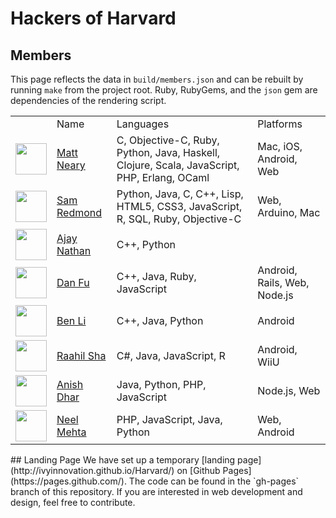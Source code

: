 # Hackers of Harvard
## Members
This page reflects the data in `build/members.json` and
      can be rebuilt by running `make` from the project root. Ruby,
      RubyGems, and the `json` gem are dependencies of the rendering script.
<table>
  <tr><td></td><td>Name</td><td>Languages</td><td>Platforms</td></tr>
  <tr>
    <td><img src='https://avatars1.githubusercontent.com/u/515539?s=50' width='50px'></td>
    <td><a href='http://github.com/mattneary'>Matt Neary</a></td>
    <td>C, Objective-C, Ruby, Python, Java, Haskell, Clojure, Scala, JavaScript, PHP, Erlang, OCaml</td>
    <td>Mac, iOS, Android, Web</td>
  </tr>
  <tr>
    <td><img src='https://avatars2.githubusercontent.com/u/3293061?s=50' width='50px'></td>
    <td><a href='http://github.com/sredmond'>Sam Redmond</a></td>
    <td>Python, Java, C, C++, Lisp, HTML5, CSS3, JavaScript, R, SQL, Ruby, Objective-C</td>
    <td>Web, Arduino, Mac</td>
  </tr>
  <tr>
    <td><img src='https://avatars2.githubusercontent.com/u/5009984?s=50' width='50px'></td>
    <td><a href='http://github.com/AjayNathan'>Ajay Nathan</a></td>
    <td>C++, Python</td>
    <td></td>
  </tr>
  <tr>
    <td><img src='https://avatars1.githubusercontent.com/u/4600866?s=50' width='50px'></td>
    <td><a href='http://github.com/DanFu1'>Dan Fu</a></td>
    <td>C++, Java, Ruby, JavaScript</td>
    <td>Android, Rails, Web, Node.js</td>
  </tr>
  <tr>
    <td><img src='https://avatars0.githubusercontent.com/u/7121441?s=50' width='50px'></td>
    <td><a href='http://github.com/benjix'>Ben Li</a></td>
    <td>C++, Java, Python</td>
    <td>Android</td>
  </tr>
  <tr>
    <td><img src='https://avatars0.githubusercontent.com/u/2636992?s=50' width='50px'></td>
    <td><a href='http://github.com/raahilsha'>Raahil Sha</a></td>
    <td>C#, Java, JavaScript, R</td>
    <td>Android, WiiU</td>
  </tr>
  <tr>
    <td><img src='https://avatars2.githubusercontent.com/u/2553407?s=50' width='50px'></td>
    <td><a href='http://github.com/anishdhar'>Anish Dhar</a></td>
    <td>Java, Python, PHP, JavaScript</td>
    <td>Node.js, Web</td>
  </tr>
  <tr>
    <td><img src='https://avatars1.githubusercontent.com/u/728084?s=50' width='50px'></td>
    <td><a href='http://github.com/hathix'>Neel Mehta</a></td>
    <td>PHP, JavaScript, Java, Python</td>
    <td>Web, Android</td>
  </tr>
</table>
## Landing Page
We have set up a temporary [landing page](http://ivyinnovation.github.io/Harvard/) 
			on [Github Pages](https://pages.github.com/). The code can be found in the `gh-pages` 
			branch of this repository. If you are interested in web development and design, feel 
			free to contribute.
